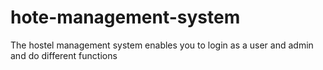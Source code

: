 # hote-management-system
The hostel management system enables you to login as a user and admin and do different functions 

